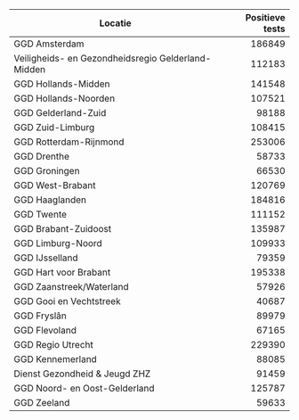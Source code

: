 | Locatie | Positieve tests |
|---------|----------------:|
| GGD Amsterdam                            | 186849 |
| Veiligheids- en Gezondheidsregio Gelderland-Midden | 112183 |
| GGD Hollands-Midden                      | 141548 |
| GGD Hollands-Noorden                     | 107521 |
| GGD Gelderland-Zuid                      | 98188 |
| GGD Zuid-Limburg                         | 108415 |
| GGD Rotterdam-Rijnmond                   | 253006 |
| GGD Drenthe                              | 58733 |
| GGD Groningen                            | 66530 |
| GGD West-Brabant                         | 120769 |
| GGD Haaglanden                           | 184816 |
| GGD Twente                               | 111152 |
| GGD Brabant-Zuidoost                     | 135987 |
| GGD Limburg-Noord                        | 109933 |
| GGD IJsselland                           | 79359 |
| GGD Hart voor Brabant                    | 195338 |
| GGD Zaanstreek/Waterland                 | 57926 |
| GGD Gooi en Vechtstreek                  | 40687 |
| GGD Fryslân                              | 89979 |
| GGD Flevoland                            | 67165 |
| GGD Regio Utrecht                        | 229390 |
| GGD Kennemerland                         | 88085 |
| Dienst Gezondheid & Jeugd ZHZ            | 91459 |
| GGD Noord- en Oost-Gelderland            | 125787 |
| GGD Zeeland                              | 59633 |

